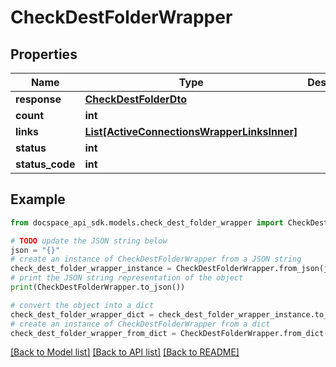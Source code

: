 # CheckDestFolderWrapper

## Properties

Name | Type | Description | Notes
------------ | ------------- | ------------- | -------------
**response** | [**CheckDestFolderDto**](CheckDestFolderDto.md) |  | [optional] 
**count** | **int** |  | [optional] 
**links** | [**List[ActiveConnectionsWrapperLinksInner]**](ActiveConnectionsWrapperLinksInner.md) |  | [optional] 
**status** | **int** |  | [optional] 
**status_code** | **int** |  | [optional] 

## Example

```python
from docspace_api_sdk.models.check_dest_folder_wrapper import CheckDestFolderWrapper

# TODO update the JSON string below
json = "{}"
# create an instance of CheckDestFolderWrapper from a JSON string
check_dest_folder_wrapper_instance = CheckDestFolderWrapper.from_json(json)
# print the JSON string representation of the object
print(CheckDestFolderWrapper.to_json())

# convert the object into a dict
check_dest_folder_wrapper_dict = check_dest_folder_wrapper_instance.to_dict()
# create an instance of CheckDestFolderWrapper from a dict
check_dest_folder_wrapper_from_dict = CheckDestFolderWrapper.from_dict(check_dest_folder_wrapper_dict)
```
[[Back to Model list]](../README.md#documentation-for-models) [[Back to API list]](../README.md#documentation-for-api-endpoints) [[Back to README]](../README.md)



